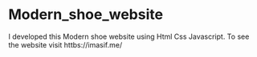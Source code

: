 # Modern_shoe_website
I developed this Modern shoe website using Html Css Javascript. To see the website visit httbs://imasif.me/
